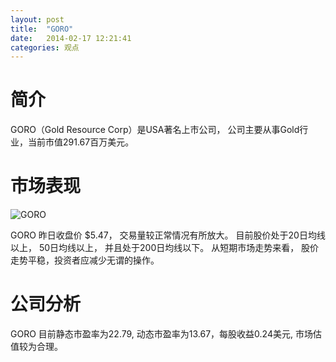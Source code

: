```yaml
---
layout: post
title:  "GORO"
date:   2014-02-17 12:21:41
categories: 观点
---
```


# 简介
GORO（Gold Resource Corp）是USA著名上市公司，
公司主要从事Gold行业，当前市值291.67百万美元。

# 市场表现

![GORO](http://finviz.com/chart.ashx?t=GORO&ty=c&ta=1&p=d&s=l)

GORO 昨日收盘价 $5.47，
交易量较正常情况有所放大。
目前股价处于20日均线以上，
50日均线以上，
并且处于200日均线以下。
从短期市场走势来看，
股价走势平稳，投资者应减少无谓的操作。

# 公司分析
GORO 目前静态市盈率为22.79, 动态市盈率为13.67，每股收益0.24美元,
市场估值较为合理。
